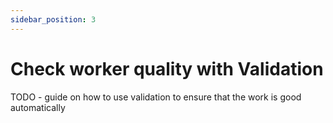 ```yaml
---
sidebar_position: 3
---
```


# Check worker quality with Validation

TODO - guide on how to use validation to ensure that the work is good automatically 